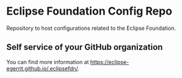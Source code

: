 # Eclipse Foundation Config Repo

Repository to host configurations related to the Eclipse Foundation.

## Self service of your GitHub organization

You can find more information at <https://eclipse-egerrit.github.io/.eclipsefdn/>.
